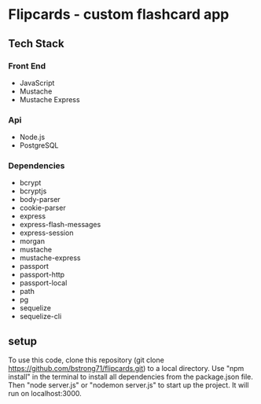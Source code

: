 # Flipcards - custom flashcard app

## Tech Stack

### Front End
- JavaScript  
- Mustache
- Mustache Express

### Api
- Node.js
- PostgreSQL

### Dependencies
- bcrypt
- bcryptjs
- body-parser
- cookie-parser
- express
- express-flash-messages
- express-session
- morgan
- mustache
- mustache-express
- passport
- passport-http
- passport-local
- path
- pg
- sequelize
- sequelize-cli

## setup
To use this code, clone this repository (git clone https://github.com/bstrong71/flipcards.git) to a local directory. Use "npm install" in the terminal to install all dependencies from the package.json file. Then "node server.js" or "nodemon server.js" to start up the project. It will run on localhost:3000.
